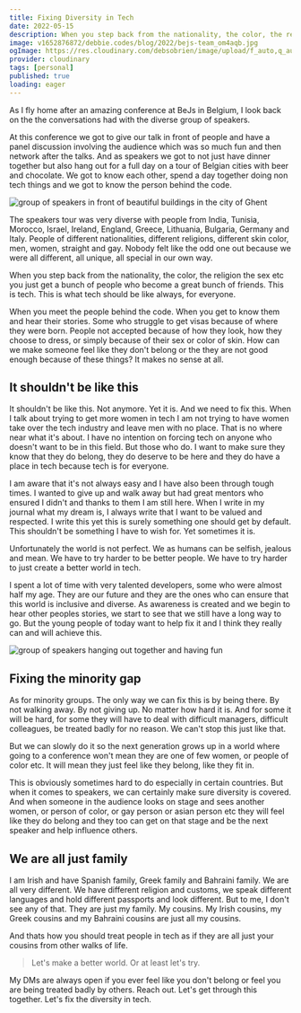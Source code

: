 ```yaml
---
title: Fixing Diversity in Tech
date: 2022-05-15
description: When you step back from the nationality, the color, the religion the sex etc you just get a bunch of people who become a great bunch of friends. This is tech. This is what tech should be like always, for everyone.
image: v1652876872/debbie.codes/blog/2022/bejs-team_om4aqb.jpg
ogImage: https://res.cloudinary.com/debsobrien/image/upload/f_auto,q_auto/v1652876872/debbie.codes/blog/2022/bejs-team_om4aqb.jpg
provider: cloudinary
tags: [personal]
published: true
loading: eager
---
```


As I fly home after an amazing conference at BeJs in Belgium, I look back on the the conversations had with the diverse group of speakers.

At this conference we got to give our talk in front of people and have a panel discussion involving the audience which was so much fun and then network after the talks. And as speakers we got to not just have dinner together but also hang out for a full day on a tour of Belgian cities with beer and chocolate. We got to know each other, spend a day together doing non tech things and we got to know the person behind the code.

![group of speakers in front of beautiful buildings in the city of Ghent](https://res.cloudinary.com/debsobrien/image/upload/f_auto,q_auto/v1652638324/debbie.codes/blog/2022/speakers-ghent_r9bdnv)

The speakers tour was very diverse with people from India, Tunisia, Morocco, Israel, Ireland, England, Greece, Lithuania, Bulgaria, Germany and Italy. People of different nationalities, different religions, different skin color, men, women, straight and gay. Nobody felt like the odd one out because we were all different, all unique, all special in our own way.

When you step back from the nationality, the color, the religion the sex etc you just get a bunch of people who become a great bunch of friends. This is tech. This is what tech should be like always, for everyone.

When you meet the people behind the code. When you get to know them and hear their stories. Some who struggle to get visas because of where they were born. People not accepted because of how they look, how they choose to dress, or simply because of their sex or color of skin. How can we make someone feel like they don't belong or the they are not good enough because of these things? It makes no sense at all.

## It shouldn't be like this

It shouldn't be like this. Not anymore. Yet it is. And we need to fix this. When I talk about trying to get more women in tech I am not trying to have women take over the tech industry and leave men with no place. That is no where near what it's about. I have no intention on forcing tech on anyone who doesn't want to be in this field. But those who do. I want to make sure they know that they do belong, they do deserve to be here and they do have a place in tech because tech is for everyone.

I am aware that it's not always easy and I have also been through tough times. I wanted to give up and walk away but had great mentors who ensured I didn't and thanks to them I am still here. When I write in my journal what my dream is, I always write that I want to be valued and respected. I write this yet this is surely something one should get by default. This shouldn't be something I have to wish for. Yet sometimes it is.

Unfortunately the world is not perfect. We as humans can be selfish, jealous and mean. We have to try harder to be better people. We have to try harder to just create a better world in tech.

I spent a lot of time with very talented developers, some who were almost half my age. They are our future and they are the ones who can ensure that this world is inclusive and diverse. As awareness is created and we begin to hear other peoples stories, we start to see that we still have a long way to go. But the young people of today want to help fix it and I think they really can and will achieve this.

![group of speakers hanging out together and having fun](https://res.cloudinary.com/debsobrien/image/upload/f_auto,q_auto/v1652638321/debbie.codes/blog/2022/speakers-brussels_dneluw)

## Fixing the minority gap

As for minority groups. The only way we can fix this is by being there. By not walking away. By not giving up. No matter how hard it is. And for some it will be hard, for some they will have to deal with difficult managers, difficult colleagues, be treated badly for no reason. We can't stop this just like that.

But we can slowly do it so the next generation grows up in a world where going to a conference won't mean they are one of few women, or people of color etc. It will mean they just feel like they belong, like they fit in.

This is obviously sometimes hard to do especially in certain countries. But when it comes to speakers, we can certainly make sure diversity is covered. And when someone in the audience looks on stage and sees another women, or person of color, or gay person or asian person etc they will feel like they do belong and they too can get on that stage and be the next speaker and help influence others.

## We are all just family

I am Irish and have Spanish family, Greek family and Bahraini family. We are all very different. We have different religion and customs, we speak different languages and hold different passports and look different. But to me, I don't see any of that. They are just my family. My cousins. My Irish cousins, my Greek cousins and my Bahraini cousins are just all my cousins.

And thats how you should treat people in tech as if they are all just your cousins from other walks of life.

> Let's make a better world. Or at least let's try.

My DMs are always open if you ever feel like you don't belong or feel you are being treated badly by others. Reach out. Let's get through this together. Let's fix the diversity in tech.
